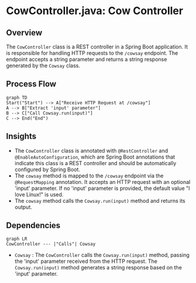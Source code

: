 # CowController.java: Cow Controller

## Overview
The `CowController` class is a REST controller in a Spring Boot application. It is responsible for handling HTTP requests to the `/cowsay` endpoint. The endpoint accepts a string parameter and returns a string response generated by the `Cowsay` class.

## Process Flow
```mermaid
graph TD
Start("Start") --> A["Receive HTTP Request at /cowsay"]
A --> B["Extract 'input' parameter"]
B --> C["Call Cowsay.run(input)"]
C --> End("End")
```

## Insights
- The `CowController` class is annotated with `@RestController` and `@EnableAutoConfiguration`, which are Spring Boot annotations that indicate this class is a REST controller and should be automatically configured by Spring Boot.
- The `cowsay` method is mapped to the `/cowsay` endpoint via the `@RequestMapping` annotation. It accepts an HTTP request with an optional 'input' parameter. If no 'input' parameter is provided, the default value "I love Linux!" is used.
- The `cowsay` method calls the `Cowsay.run(input)` method and returns its output.

## Dependencies
```mermaid
graph LR
CowController --- |"Calls"| Cowsay
```
- `Cowsay` : The `CowController` calls the `Cowsay.run(input)` method, passing the 'input' parameter received from the HTTP request. The `Cowsay.run(input)` method generates a string response based on the 'input' parameter.
